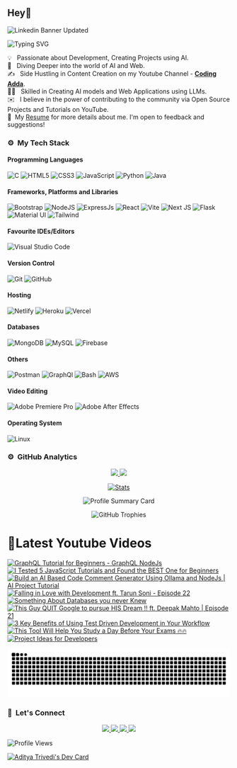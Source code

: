 ## Hey👋
![Linkedin Banner Updated](https://github.com/Yuvadi29/Yuvadi29/assets/80524895/64e39555-2b44-48be-a6b2-1a2a13c285be)


![Typing SVG](https://readme-typing-svg.herokuapp.com?font=comfortaa&color=ffffff&size=24&width=500&lines=🚀MERN-Stack+Developer;🎙️Podcaster;📷Content-Creator;🎤Speaker;👋Nice+to+meet+you...)

💡 &nbsp; Passionate about Development, Creating Projects using AI.\
🧠 &nbsp; Diving Deeper into the world of AI and Web.\
✍️ &nbsp; Side Hustling in Content Creation on my Youtube Channel - **[Coding Adda](https://www.youtube.com/@Coding_adda)**.\
🧑‍🏭 &nbsp; Skilled in Creating AI models and Web Applications using LLMs.\
✉️ &nbsp; I believe in the power of contributing to the community via Open Source Projects and Tutorials on YouTube.\
📄 &nbsp;My [Resume](Aditya_Trivedi_CV.pdf) for more details about me. I'm open to feedback and suggestions!

### ⚙️ &nbsp;My Tech Stack
#### Programming Languages 

![C](https://skillicons.dev/icons?i=c)
![HTML5](https://skillicons.dev/icons?i=html)
![CSS3](https://skillicons.dev/icons?i=css)
![JavaScript](https://skillicons.dev/icons?i=js)
![Python](https://skillicons.dev/icons?i=python)
![Java](https://skillicons.dev/icons?i=java)

#### Frameworks, Platforms and Libraries

![Bootstrap](https://skillicons.dev/icons?i=bootstrap)
![NodeJS](https://skillicons.dev/icons?i=nodejs)
![ExpressJs](https://skillicons.dev/icons?i=express)
![React](https://skillicons.dev/icons?i=react)
![Vite](https://skillicons.dev/icons?i=vite)
![Next JS](https://skillicons.dev/icons?i=nextjs)
![Flask](https://skillicons.dev/icons?i=flask)
![Material UI](https://skillicons.dev/icons?i=materialui)
![Tailwind](https://skillicons.dev/icons?i=tailwind)


#### Favourite IDEs/Editors

![Visual Studio Code](https://skillicons.dev/icons?i=vscode)


#### Version Control

![Git](https://skillicons.dev/icons?i=git)
![GitHub](https://skillicons.dev/icons?i=github)

#### Hosting

![Netlify](https://skillicons.dev/icons?i=netlify)
![Heroku](https://skillicons.dev/icons?i=heroku)
![Vercel](https://skillicons.dev/icons?i=vercel)

#### Databases

![MongoDB](https://skillicons.dev/icons?i=mongodb)
![MySQL](https://skillicons.dev/icons?i=mysql)
![Firebase](https://skillicons.dev/icons?i=firebase)

#### Others

![Postman](https://skillicons.dev/icons?i=postman)
![GraphQl](https://skillicons.dev/icons?i=graphql)
![Bash](https://skillicons.dev/icons?i=bash)
![AWS](https://skillicons.dev/icons?i=aws)

#### Video Editing
![Adobe Premiere Pro](https://skillicons.dev/icons?i=pr)
![Adobe After Effects](https://skillicons.dev/icons?i=ae)

#### Operating System

![Linux](https://skillicons.dev/icons?i=linux)

<!--START_SECTION:waka-->
<!--END_SECTION:waka-->

### ⚙️ &nbsp;GitHub Analytics

<p align="center">
  <a href="https://github.com/Yuvadi29">
    <img height="180em" src="https://github-readme-stats-eight-theta.vercel.app/api?username=Yuvadi29&show_icons=true&theme=algolia&include_all_commits=true&count_private=true"/>
    <img height="180em" src="https://github-readme-stats-eight-theta.vercel.app/api/top-langs/?username=Yuvadi29&layout=compact&langs_count=8&theme=algolia"/>
  </a>
</p>

<p align="center">
    <!-- Stats Card -->
    <a href="https://github.com/Yuvadi29">
        <img src="https://github-stats-alpha.vercel.app/api/?username=Yuvadi29&cc=333333&tc=ffffff&ic=4B8BDA" alt="Stats" />
    </a>
</p>


<p align="center">
    <!-- Profile Summary Card -->
    <img src="https://github-profile-summary-cards.vercel.app/api/cards/profile-details?username=Yuvadi29&theme=algolia" alt="Profile Summary Card" />
</p>

<p align="center">
    <!-- Trophy Stats -->
    <img src="https://github-profile-trophy.vercel.app/?username=Yuvadi29&theme=tokyonight" alt="GitHub Trophies" />
</p>


# 📸Latest Youtube Videos
<!-- BEGIN YOUTUBE-CARDS -->
[![GraphQL Tutorial for Beginners - GraphQL NodeJs](https://ytcards.demolab.com/?id=OfPL5o84laA&title=GraphQL+Tutorial+for+Beginners+-+GraphQL+NodeJs&lang=en&timestamp=1738305009&background_color=%230d1117&title_color=%23ffffff&stats_color=%23dedede&max_title_lines=1&width=250&border_radius=5 "GraphQL Tutorial for Beginners - GraphQL NodeJs")](https://www.youtube.com/watch?v=OfPL5o84laA)
[![I Tested 5 JavaScript Tutorials and Found the BEST One for Beginners](https://ytcards.demolab.com/?id=7DnKBmxbqmE&title=I+Tested+5+JavaScript+Tutorials+and+Found+the+BEST+One+for+Beginners&lang=en&timestamp=1738042202&background_color=%230d1117&title_color=%23ffffff&stats_color=%23dedede&max_title_lines=1&width=250&border_radius=5 "I Tested 5 JavaScript Tutorials and Found the BEST One for Beginners")](https://www.youtube.com/watch?v=7DnKBmxbqmE)
[![Build an AI Based Code Comment Generator Using Ollama and NodeJs | AI Project Tutorial](https://ytcards.demolab.com/?id=a45O-bpe_Vw&title=Build+an+AI+Based+Code+Comment+Generator+Using+Ollama+and+NodeJs+%7C+AI+Project+Tutorial&lang=en&timestamp=1737703800&background_color=%230d1117&title_color=%23ffffff&stats_color=%23dedede&max_title_lines=1&width=250&border_radius=5 "Build an AI Based Code Comment Generator Using Ollama and NodeJs | AI Project Tutorial")](https://www.youtube.com/watch?v=a45O-bpe_Vw)
[![Falling in Love with Development ft. Tarun Soni - Episode 22](https://ytcards.demolab.com/?id=2jztMC1UHzY&title=Falling+in+Love+with+Development+ft.+Tarun+Soni+-+Episode+22&lang=en&timestamp=1737437402&background_color=%230d1117&title_color=%23ffffff&stats_color=%23dedede&max_title_lines=1&width=250&border_radius=5 "Falling in Love with Development ft. Tarun Soni - Episode 22")](https://www.youtube.com/watch?v=2jztMC1UHzY)
[![Something About Databases you never Knew](https://ytcards.demolab.com/?id=86RyyC5mMjk&title=Something+About+Databases+you+never+Knew&lang=en&timestamp=1737091804&background_color=%230d1117&title_color=%23ffffff&stats_color=%23dedede&max_title_lines=1&width=250&border_radius=5 "Something About Databases you never Knew")](https://www.youtube.com/watch?v=86RyyC5mMjk)
[![This Guy QUIT Google to pursue HIS Dream !! ft. Deepak Mahto |  Episode 21](https://ytcards.demolab.com/?id=DsjueNBpM5M&title=This+Guy+QUIT+Google+to+pursue+HIS+Dream+%21%21+ft.+Deepak+Mahto+%7C++Episode+21&lang=en&timestamp=1736836209&background_color=%230d1117&title_color=%23ffffff&stats_color=%23dedede&max_title_lines=1&width=250&border_radius=5 "This Guy QUIT Google to pursue HIS Dream !! ft. Deepak Mahto |  Episode 21")](https://www.youtube.com/watch?v=DsjueNBpM5M)
[![3 Key Benefits of Using Test Driven Development in Your Workflow](https://ytcards.demolab.com/?id=sbrLvdZ4CIE&title=3+Key+Benefits+of+Using+Test+Driven+Development+in+Your+Workflow&lang=en&timestamp=1736487029&background_color=%230d1117&title_color=%23ffffff&stats_color=%23dedede&max_title_lines=1&width=250&border_radius=5 "3 Key Benefits of Using Test Driven Development in Your Workflow")](https://www.youtube.com/watch?v=sbrLvdZ4CIE)
[![This Tool Will Help You Study a Day Before Your Exams 🔥🔥](https://ytcards.demolab.com/?id=Wt_ltaR3fWU&title=This+Tool+Will+Help+You+Study+a+Day+Before+Your+Exams+%F0%9F%94%A5%F0%9F%94%A5&lang=en&timestamp=1736242211&background_color=%230d1117&title_color=%23ffffff&stats_color=%23dedede&max_title_lines=1&width=250&border_radius=5 "This Tool Will Help You Study a Day Before Your Exams 🔥🔥")](https://www.youtube.com/watch?v=Wt_ltaR3fWU)
[![Project Ideas for Developers](https://ytcards.demolab.com/?id=W68WhqtJRAs&title=Project+Ideas+for+Developers&lang=en&timestamp=1735882214&background_color=%230d1117&title_color=%23ffffff&stats_color=%23dedede&max_title_lines=1&width=250&border_radius=5 "Project Ideas for Developers")](https://www.youtube.com/watch?v=W68WhqtJRAs)
<!-- END YOUTUBE-CARDS -->

<img src="https://raw.githubusercontent.com/Yuvadi29/Yuvadi29/output/snake.svg" alt="Snake animation" />

###

### 👋 &nbsp;Let's Connect
<p align="center">
  <a href="https://www.linkedin.com/in/adityat1702/">
        <img
            height="25"
            src="https://img.shields.io/badge/linkedin-%230077B5.svg?style=for-the-badge&logo=linkedin&logoColor=white"
        />
  </a>
  <a href="mailto:letstalkaditya@gmail.com">
        <img
            height="25"
            src="https://img.shields.io/badge/Gmail-D14836?style=for-the-badge&logo=gmail&logoColor=white"
        />
  <a href="https://youtube.com/@coding_adda">
    <img
        height="25"
        src="https://img.shields.io/badge/YouTube-red?/-@coding_adda?style=for-the-badge&logo=youtube&logoColor=white"
  </a>
    <a href="https://github.com/Yuvadi29">
        <img
            height="25"
            src="https://img.shields.io/badge/github-%23121011.svg?style=for-the-badge&logo=github&logoColor=white"
        />
    </a>
</p>

![Profile Views](https://komarev.com/ghpvc/?username=Yuvadi29&color=blue&style=flat&label=Profile+Views&base=1000)

<a href="https://app.daily.dev/devadi"><img src="https://api.daily.dev/devcards/v2/E1VtXQx33L0b4y5qw4f9k.png?type=default&r=4xe" width="356" alt="Aditya Trivedi's Dev Card"/></a>

